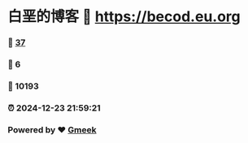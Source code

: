 # 白垩的博客 :link: https://becod.eu.org 
### :page_facing_up: [37](https://becod.eu.org/tag.html) 
### :speech_balloon: 6 
### :hibiscus: 10193 
### :alarm_clock: 2024-12-23 21:59:21 
### Powered by :heart: [Gmeek](https://github.com/Meekdai/Gmeek)
